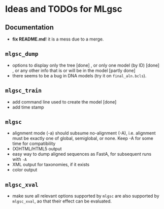 
Ideas and TODOs for MLgsc
=========================

Documentation
-------------

* **fix README.md**! it is a mess due to a merge.

`mlgsc_dump`
------------

* options to display only the tree [done] , or only one model (by ID) [done] ,
  or any other info that is or will be in the model [partly done]
* there seems to be a bug in DNA models (try it on `final_aln.bcls`).

`mlgsc_train`
-------------

* add command line used to create the model [done]
* add time stamp

`mlgsc`
-------

* alignment mode (-a) should subsume no-alignment (-A), i.e. alignment must be
  exactly one of global, semiglobal, or none. Keep -A for some time for
  compatibility
* (X)HTML/HTML5 output
* easy way to dump aligned sequences as FastA, for subsequent runs with `-A`
* XML output for taxonomies, if it exists
* color output

`mlgsc_xval`
------------

* make sure all relevant options supported by `mlgsc` are also supported by
  `mlgsc_xval`, ao that their effect can be evaluated.
